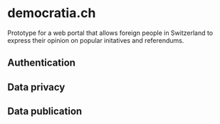 # democratia.ch
Prototype for a web portal that allows foreign people in Switzerland to express their opinion on popular initatives and referendums.

## Authentication

## Data privacy

## Data publication
